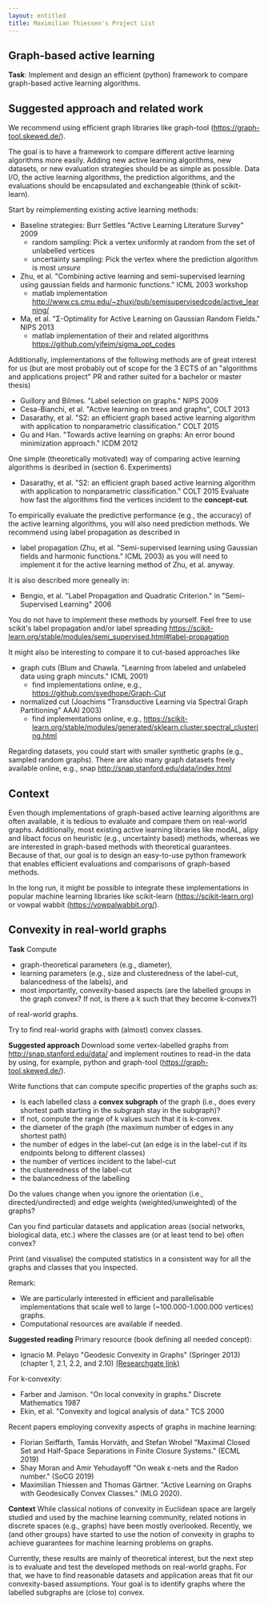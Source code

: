 ```yaml
---
layout: entitled
title: Maximilian Thiessen's Project List
---
```

## Graph-based active learning

**Task**:
Implement and design an efficient (python) framework to compare graph-based active learning algorithms.

## Suggested approach and related work
We recommend using efficient graph libraries like graph-tool (https://graph-tool.skewed.de/). 

The goal is to have a framework to compare different active learning algorithms more easily. Adding new active learning algorithms, new datasets, or new evaluation strategies should be as simple as possible. Data I/O, the active learning algorithms, the prediction algorithms, and the evaluations should be encapsulated and exchangeable (think of scikit-learn).

Start by reimplementing existing active learning methods:
* Baseline strategies: Burr Settles "Active Learning Literature Survey" 2009
    * random sampling: Pick a vertex uniformly at random from the set of unlabelled vertices
    * uncertainty sampling: Pick the vertex where the prediction algorithm is most *unsure* 
* Zhu, et al. "Combining active learning and semi-supervised learning using gaussian fields and harmonic functions." ICML 2003 workshop
     * matlab implementation http://www.cs.cmu.edu/~zhuxj/pub/semisupervisedcode/active_learning/
* Ma, et al. "Σ-Optimality for Active Learning on Gaussian Random Fields." NIPS 2013
    * matlab implementation of their and related algorithms https://github.com/yifeim/sigma_opt_codes

Additionally, implementations of the following methods are of great interest for us (but are most probably out of scope for the 3 ECTS of an "algorithms and applications project" PR and rather suited for a bachelor or master thesis)
* Guillory and Bilmes. "Label selection on graphs." NIPS 2009
* Cesa-Bianchi, et al. "Active learning on trees and graphs", COLT 2013
* Dasarathy, et al. "S2: an efficient graph based active learning algorithm with application to nonparametric classification." COLT 2015
* Gu and Han. "Towards active learning on graphs: An error bound minimization approach." ICDM 2012

One simple (theoretically motivated) way of comparing active learning algorithms is desribed in (section 6. Experiments)
* Dasarathy, et al. "S2: an efficient graph based active learning algorithm with application to nonparametric classification." COLT 2015
Evaluate how fast the algorithms find the vertices incident to the **concept-cut**.

To empirically evaluate the predictive performance (e.g., the accuracy) of the active learning algorithms, you will also need prediction methods. We recommend using label propagation as described in 
*  label propagation (Zhu, et al. "Semi-supervised learning using Gaussian fields and harmonic functions." ICML 2003)
as you will need to implement it for the active learning method of Zhu, et al. anyway.

It is also described more geneally in:
* Bengio, et al. "Label Propagation and Quadratic Criterion." in "Semi-Supervised Learning" 2006

You do not have to implement these methods by yourself. Feel free to use scikit's label propagation and/or label spreading
https://scikit-learn.org/stable/modules/semi_supervised.html#label-propagation

It might also be interesting to compare it to cut-based approaches like 
 * graph cuts (Blum and Chawla. "Learning from labeled and unlabeled data using graph mincuts." ICML 2001)
    * find implementations online, e.g., https://github.com/syedhope/Graph-Cut
 * normalized cut (Joachims "Transductive Learning via Spectral Graph Partitioning" AAAI 2003)
    * find implementations online, e.g., https://scikit-learn.org/stable/modules/generated/sklearn.cluster.spectral_clustering.html

Regarding datasets, you could start with smaller synthetic graphs (e.g., sampled random graphs). There are also many graph datasets freely available online, e.g., snap http://snap.stanford.edu/data/index.html

## Context
Even though implementations of graph-based active learning algorithms are often available, it is tedious to evaluate and compare them on real-world graphs. Additionally, most existing active learning libraries like modAL, alipy and libact focus on heuristic (e.g., uncertainty based) methods, whereas we are interested in graph-based methods with theoretical guarantees. Because of that, our goal is to design an easy-to-use python framework that enables efficient evaluations and comparisons of graph-based methods. 

In the long run, it might be possible to integrate these implementations in popular machine learning libraries like scikit-learn (https://scikit-learn.org) or vowpal wabbit (https://vowpalwabbit.org/).


## Convexity in real-world graphs

**Task**
Compute
* graph-theoretical parameters (e.g., diameter),
* learning parameters (e.g., size and clusteredness of the label-cut, balancedness of the labels), and
* most importantly, convexity-based aspects (are the labelled groups in the graph convex? If not, is there a k such that they become k-convex?) 

of real-world graphs.

Try to find real-world graphs with (almost) convex classes.

**Suggested approach** 
Download some vertex-labelled graphs from http://snap.stanford.edu/data/ and implement routines to read-in the data by using, for example, python and graph-tool (https://graph-tool.skewed.de/).

Write functions that can compute specific properties of the graphs such as:
* Is each labelled class a **convex subgraph** of the graph (i.e., does every shortest path starting in the subgraph stay in the subgraph)?
* If not, compute the range of k values such that it is k-convex.
* the diameter of the graph (the maximum number of edges in any shortest path)
* the number of edges in the label-cut (an edge is in the label-cut if its endpoints belong to different classes)
* the number of vertices incident to the label-cut
* the clusteredness of the label-cut
* the balancedness of the labelling

Do the values change when you ignore the orientation (i.e., directed/undirected) and edge weights (weighted/unweighted) of the graphs?

Can you find particular datasets and application areas (social networks, biological data, etc.) where the classes are (or at least tend to be) often convex? 

Print (and visualise) the computed statistics in a consistent way for all the graphs and classes that you inspected.

Remark: 
* We are particularly interested in efficient and parallelisable implementations that scale well to large (~100.000-1.000.000 vertices) graphs. 
* Computational resources are available if needed.

**Suggested reading**
Primary resource (book defining all needed concept):
* Ignacio M. Pelayo "Geodesic Convexity in Graphs" (Springer 2013) (chapter 1, 2.1, 2.2, and 2.10) [(Researchgate link)](https://www.researchgate.net/profile/Ignacio-Pelayo/publication/299689772_Graph_Operations/links/5bf430334585150b2bc4952b/Graph-Operations.pdf)

For k-convexity:
* Farber and Jamison. "On local convexity in graphs." Discrete Mathematics  1987
* Ekin, et al. "Convexity and logical analysis of data." TCS 2000

Recent papers employing convexity aspects of graphs in machine learning:
* Florian Seiffarth, Tamás Horváth, and Stefan Wrobel "Maximal Closed Set and Half-Space Separations in Finite Closure Systems." (ECML 2019)
* Shay Moran and Amir Yehudayoff "On weak ε-nets and the Radon number." (SoCG 2019)
* Maximilian Thiessen and Thomas Gärtner. "Active Learning on Graphs with Geodesically Convex Classes." (MLG 2020).

**Context**
While classical notions of convexity in Euclidean space are largely studied and used by the machine learning community, related notions in discrete spaces (e.g., graphs) have been mostly overlooked. Recently, we (and other groups) have started to use the notion of convexity in graphs to achieve guarantees for machine learning problems on graphs.

Currently, these results are mainly of theoretical interest, but the next step is to evaluate and test the developed methods on real-world graphs. For that, we have to find reasonable datasets and application areas that fit our convexity-based assumptions. Your goal is to identify graphs where the labelled subgraphs are (close to) convex.